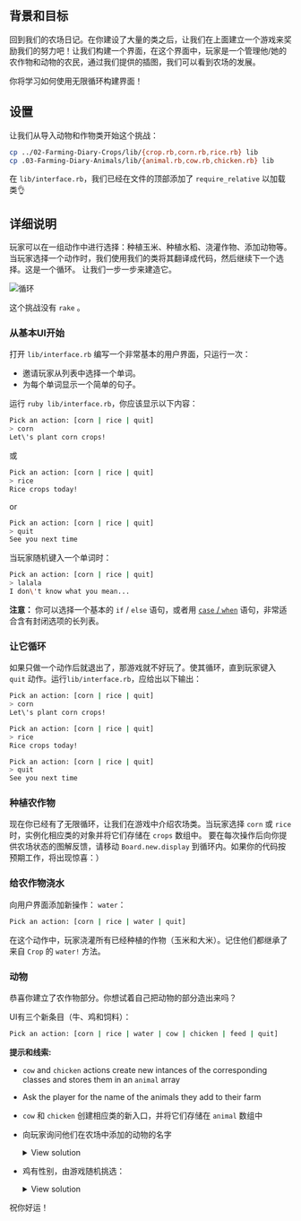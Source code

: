 ## 背景和目标

回到我们的农场日记。在你建设了大量的类之后，让我们在上面建立一个游戏来奖励我们的努力吧！让我们构建一个界面，在这个界面中，玩家是一个管理他/她的农作物和动物的农民，通过我们提供的插图，我们可以看到农场的发展。

你将学习如何使用无限循环构建界面！

## 设置

让我们从导入动物和作物类开始这个挑战：

```bash
cp ../02-Farming-Diary-Crops/lib/{crop.rb,corn.rb,rice.rb} lib
cp .03-Farming-Diary-Animals/lib/{animal.rb,cow.rb,chicken.rb} lib
```

在​​ `lib/interface.rb`，我们已经在文件的顶部添加了 `require_relative` 以加载类👌

## 详细说明

玩家可以在一组动作中进行选择：种植玉米、种植水稻、浇灌作物、添加动物等。
当玩家选择一个动作时，我们使用我们的类将其翻译成代码，然后继续下一个选择。这是一个循环。
让我们一步一步来建造它。

![循环](https://web-dev-challenge-lewagon-image.oss-cn-shanghai.aliyuncs.com/loop.svg)


这个挑战没有 `rake` 。

### 从基本UI开始

打开​​ `lib/interface.rb` 编写一个非常基本的用户界面，只运行一次：
- 邀请玩家从列表中选择一个单词。
- 为每个单词显示一个简单的句子。

运行 `ruby lib/interface.rb`，你应该显示以下内容：

```bash
Pick an action: [corn | rice | quit]
> corn
Let\'s plant corn crops!
```

或

```bash
Pick an action: [corn | rice | quit]
> rice
Rice crops today!
```

or

```bash
Pick an action: [corn | rice | quit]
> quit
See you next time
```

当玩家随机键入一个单词时：

```bash
Pick an action: [corn | rice | quit]
> lalala
I don\'t know what you mean...
```

**注意：** 你可以选择一个基本的 `if` / `else` 语句，或者用 [`case` / `when`](https://ruby-doc.org/docs/keywords/1.9/Object.html#method-i-case) 语句，非常适合含有封闭选项的长列表。


### 让它循环
如果只做一个动作后就退出了，那游戏就不好玩了。使其循环，直到玩家键入 `quit` 动作。运行`lib/interface.rb`，应给出以下输出：

```bash
Pick an action: [corn | rice | quit]
> corn
Let\'s plant corn crops!

Pick an action: [corn | rice | quit]
> rice
Rice crops today!

Pick an action: [corn | rice | quit]
> quit
See you next time
```


### 种植农作物

现在你已经有了无限循环，让我们在游戏中介绍农场类。当玩家选择 `corn` 或 `rice` 时，实例化相应类的对象并将它们存储在 `crops` 数组中。
要在每次操作后向你提供农场状态的图解反馈，请移动 `Board.new.display` 到循环内。如果你的代码按预期工作，将出现惊喜：）

### 给农作物浇水

向用户界面添加新操作： `water`：

```bash
Pick an action: [corn | rice | water | quit]
```

在这个动作中，玩家浇灌所有已经种植的作物（玉米和大米）。记住他们都继承了来自 `Crop` 的 `water!` 方法。

### 动物

恭喜你建立了农作物部分。你想试着自己把动物的部分造出来吗？

UI有三个新条目（牛、鸡和饲料）：

```bash
Pick an action: [corn | rice | water | cow | chicken | feed | quit]
```

**提示和线索:**
- `cow` and `chicken` actions create new intances of the corresponding classes and stores them in an `animal` array
- Ask the player for the name of the animals they add to their farm

- `cow` 和 `chicken` 创建相应类的新入口，并将它们存储在 `animal` 数组中
- 向玩家询问他们在农场中添加的动物的名字
  <details>
    <summary markdown='span'>View solution</summary>

    ```bash
    when "cow"
      puts "Name the cow"
      print "> "
      name = gets.chomp
      Cow.new(name)
    ```
  </details>
- 鸡有性别，由游戏随机挑选：

  <details>
  <summary markdown='span'>View solution</summary>

  ```bash
  when "chicken"
    gender = ["female", "male"].sample
    puts "The chicken is a #{gender}"
    puts "Name the chicken"
    print "> "
    name = gets.chomp
    Chicken.new(name, gender)
  ```
  </details>

祝你好运！
